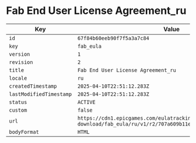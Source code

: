# Fab End User License Agreement_ru

| Key | Value |
| --- | ----- |
| `id` | `67f84b60eeb90f7f5a3a7c84` |
| `key` | `fab_eula` |
| `version` | `1` |
| `revision` | `2` |
| `title` | `Fab End User License Agreement_ru` |
| `locale` | `ru` |
| `createdTimestamp` | `2025-04-10T22:51:12.283Z` |
| `lastModifiedTimestamp` | `2025-04-10T22:51:12.283Z` |
| `status` | `ACTIVE` |
| `custom` | `false` |
| `url` | `https://cdn1.epicgames.com/eulatracking-download/fab_eula/ru/v1/r2/707a609b11e5e725bd56d87fdc1185d9.pdf` |
| `bodyFormat` | `HTML` |
